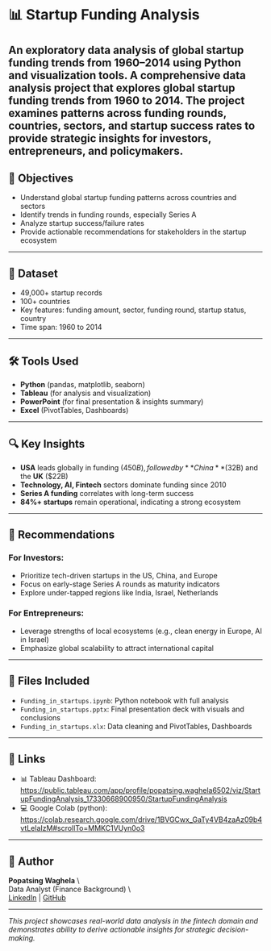 # 📊 Startup Funding Analysis
An exploratory data analysis of global startup funding trends from 1960–2014 using Python and visualization tools.
A comprehensive data analysis project that explores global startup funding trends from 1960 to 2014. The project examines patterns across funding rounds, countries, sectors, and startup success rates to provide strategic insights for investors, entrepreneurs, and policymakers.
---

## 🎯 Objectives

- Understand global startup funding patterns across countries and sectors
- Identify trends in funding rounds, especially Series A
- Analyze startup success/failure rates
- Provide actionable recommendations for stakeholders in the startup ecosystem

---

## 📁 Dataset

- 49,000+ startup records
- 100+ countries
- Key features: funding amount, sector, funding round, startup status, country
- Time span: 1960 to 2014

---

## 🛠 Tools Used

- **Python** (pandas, matplotlib, seaborn)
- **Tableau** (for analysis and visualization)
- **PowerPoint** (for final presentation & insights summary)
- **Excel** (PivotTables, Dashboards)

---

## 🔍 Key Insights

- **USA** leads globally in funding ($450B), followed by **China** ($32B) and the **UK** ($22B)
- **Technology, AI, Fintech** sectors dominate funding since 2010
- **Series A funding** correlates with long-term success
- **84%+ startups** remain operational, indicating a strong ecosystem

---

## 🧠 Recommendations

### For Investors:
- Prioritize tech-driven startups in the US, China, and Europe
- Focus on early-stage Series A rounds as maturity indicators
- Explore under-tapped regions like India, Israel, Netherlands

### For Entrepreneurs:
- Leverage strengths of local ecosystems (e.g., clean energy in Europe, AI in Israel)
- Emphasize global scalability to attract international capital

---

## 📂 Files Included

- `Funding_in_startups.ipynb`: Python notebook with full analysis
- `Funding_in_startups.pptx`: Final presentation deck with visuals and conclusions
- `Funding_in_startups.xlx`:  Data cleaning and PivotTables, Dashboards

---

## 🔗 Links

- 📊 Tableau Dashboard: https://public.tableau.com/app/profile/popatsing.waghela6502/viz/StartupFundingAnalysis_17330668900950/StartupFundingAnalysis
- 💻 Google Colab (python): https://colab.research.google.com/drive/1BVGCwx_GaTy4VB4zaAz09b4vtLelaIzM#scrollTo=MMKC1VUyn0o3 

---

## 👤 Author

**Popatsing Waghela**  \  
Data Analyst (Finance Background)  \  
[LinkedIn](https://www.linkedin.com/in/popatsing-waghela-3b7a87246) | [GitHub](https://github.com/Waghela007)

---

_This project showcases real-world data analysis in the fintech domain and demonstrates ability to derive actionable insights for strategic decision-making._

